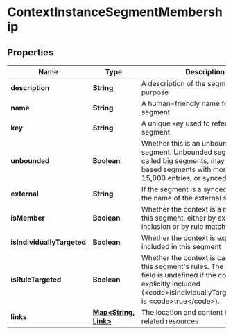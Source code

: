 

# ContextInstanceSegmentMembership


## Properties

| Name | Type | Description | Notes |
|------------ | ------------- | ------------- | -------------|
|**description** | **String** | A description of the segment&#39;s purpose |  |
|**name** | **String** | A human-friendly name for the segment |  |
|**key** | **String** | A unique key used to reference the segment |  |
|**unbounded** | **Boolean** | Whether this is an unbounded segment. Unbounded segments, also called big segments, may be list-based segments with more than 15,000 entries, or synced segments. |  |
|**external** | **String** | If the segment is a synced segment, the name of the external source |  |
|**isMember** | **Boolean** | Whether the context is a member of this segment, either by explicit inclusion or by rule matching |  |
|**isIndividuallyTargeted** | **Boolean** | Whether the context is explicitly included in this segment |  |
|**isRuleTargeted** | **Boolean** | Whether the context is captured by this segment&#39;s rules. The value of this field is undefined if the context is also explicitly included (&lt;code&gt;isIndividuallyTargeted&lt;/code&gt; is &lt;code&gt;true&lt;/code&gt;). |  |
|**links** | [**Map&lt;String, Link&gt;**](Link.md) | The location and content type of related resources |  |



